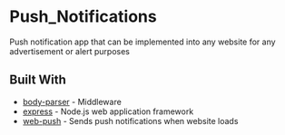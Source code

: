 # Push_Notifications

Push notification app that can be implemented into any website for any advertisement or alert purposes

## Built With

- [body-parser](https://www.npmjs.com/package/body-parser) - Middleware
- [express](https://www.npmjs.com/package/express) - Node.js web application framework
- [web-push](https://www.npmjs.com/package/web-push) - Sends push notifications when website loads
